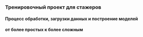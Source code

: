 ### Тренировочный проект для стажеров

#### Процесс обработки, загрузки данных и построение моделей 
#### от более простых к более сложным